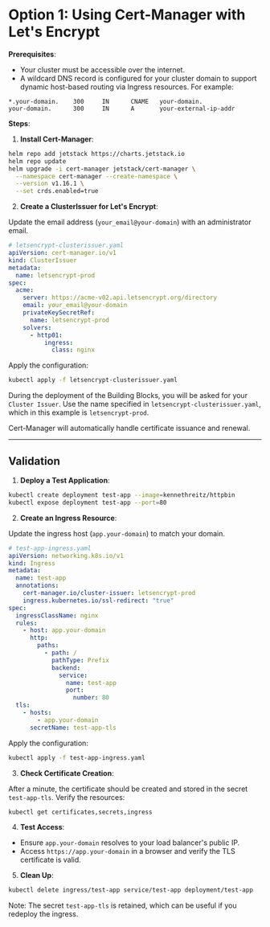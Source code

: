 
# Option 1: Using Cert-Manager with Let's Encrypt

**Prerequisites**:

- Your cluster must be accessible over the internet.
- A wildcard DNS record is configured for your cluster domain to support dynamic host-based routing via Ingress resources. For example:

```
*.your-domain.    300     IN      CNAME   your-domain.
your-domain.      300     IN      A       your-external-ip-addr
```

**Steps**:

1. **Install Cert-Manager**:

```bash
helm repo add jetstack https://charts.jetstack.io
helm repo update
helm upgrade -i cert-manager jetstack/cert-manager \
  --namespace cert-manager --create-namespace \
  --version v1.16.1 \
  --set crds.enabled=true
```

2. **Create a ClusterIssuer for Let's Encrypt**:

Update the email address (`your_email@your-domain`) with an administrator email.

```yaml
# letsencrypt-clusterissuer.yaml
apiVersion: cert-manager.io/v1
kind: ClusterIssuer
metadata:
  name: letsencrypt-prod
spec:
  acme:
    server: https://acme-v02.api.letsencrypt.org/directory
    email: your_email@your-domain
    privateKeySecretRef:
      name: letsencrypt-prod
    solvers:
      - http01:
          ingress:
            class: nginx
```

Apply the configuration:

```bash
kubectl apply -f letsencrypt-clusterissuer.yaml
```

During the deployment of the Building Blocks, you will be asked for your `Cluster Issuer`. Use the name specified in `letsencrypt-clusterissuer.yaml`, which in this example is `letsencrypt-prod`.

Cert-Manager will automatically handle certificate issuance and renewal.

  
---

## Validation

1. **Deploy a Test Application**:

```bash
kubectl create deployment test-app --image=kennethreitz/httpbin
kubectl expose deployment test-app --port=80
```

2. **Create an Ingress Resource**:

Update the ingress host (`app.your-domain`) to match your domain.

```yaml
# test-app-ingress.yaml
apiVersion: networking.k8s.io/v1
kind: Ingress
metadata:
  name: test-app
  annotations:
    cert-manager.io/cluster-issuer: letsencrypt-prod
    ingress.kubernetes.io/ssl-redirect: "true"
spec:
  ingressClassName: nginx
  rules:
    - host: app.your-domain
      http:
        paths:
          - path: /
            pathType: Prefix
            backend:
              service:
                name: test-app
                port:
                  number: 80
  tls:
    - hosts:
        - app.your-domain
      secretName: test-app-tls
```

Apply the configuration:

```bash
kubectl apply -f test-app-ingress.yaml
```

3. **Check Certificate Creation**:

After a minute, the certificate should be created and stored in the secret `test-app-tls`. Verify the resources:

```bash
kubectl get certificates,secrets,ingress
```

4. **Test Access**:

- Ensure `app.your-domain` resolves to your load balancer's public IP.
- Access `https://app.your-domain` in a browser and verify the TLS certificate is valid.

5. **Clean Up**:

```bash
kubectl delete ingress/test-app service/test-app deployment/test-app
```

Note: The secret `test-app-tls` is retained, which can be useful if you redeploy the ingress.